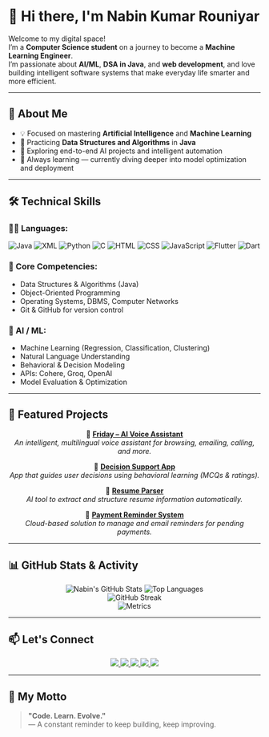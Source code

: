 # 👋 Hi there, I'm Nabin Kumar Rouniyar

Welcome to my digital space!  
I’m a **Computer Science student** on a journey to become a **Machine Learning Engineer**.  
I’m passionate about **AI/ML**, **DSA in Java**, and **web development**, and love building intelligent software systems that make everyday life smarter and more efficient.

---

## 🚀 About Me

- 💡 Focused on mastering **Artificial Intelligence** and **Machine Learning**
- 🔧 Practicing **Data Structures and Algorithms** in **Java**
- 🌱 Exploring end-to-end AI projects and intelligent automation
- 📘 Always learning — currently diving deeper into model optimization and deployment

---

## 🛠️ Technical Skills

### 👨‍💻 Languages:
![Java](https://img.shields.io/badge/Java-ED8B00?style=for-the-badge&logo=openjdk&logoColor=white)
![XML](https://img.shields.io/badge/XML-0060AC?style=for-the-badge&logo=xml&logoColor=white)
![Python](https://img.shields.io/badge/Python-3670A0?style=for-the-badge&logo=python&logoColor=white)
![C](https://img.shields.io/badge/C-00599C?style=for-the-badge&logo=c&logoColor=white)
![HTML](https://img.shields.io/badge/HTML-E34F26?style=for-the-badge&logo=html5&logoColor=white)
![CSS](https://img.shields.io/badge/CSS-1572B6?style=for-the-badge&logo=css3&logoColor=white)
![JavaScript](https://img.shields.io/badge/JavaScript-F7DF1E?style=for-the-badge&logo=javascript&logoColor=black)
![Flutter](https://img.shields.io/badge/Flutter-02569B?style=for-the-badge&logo=flutter&logoColor=white)
![Dart](https://img.shields.io/badge/Dart-0175C2?style=for-the-badge&logo=dart&logoColor=white)



### 🧠 Core Competencies:
- Data Structures & Algorithms (Java)
- Object-Oriented Programming
- Operating Systems, DBMS, Computer Networks
- Git & GitHub for version control

### 🧠 AI / ML:
- Machine Learning (Regression, Classification, Clustering)
- Natural Language Understanding
- Behavioral & Decision Modeling
- APIs: Cohere, Groq, OpenAI
- Model Evaluation & Optimization

---

## 📂 Featured Projects

<div align="center">

🔹 **[Friday – AI Voice Assistant](https://github.com/Nabin68/friday)**  
_An intelligent, multilingual voice assistant for browsing, emailing, calling, and more._

🔹 **[Decision Support App](https://github.com/Nabin68/decision-support-app)**  
_App that guides user decisions using behavioral learning (MCQs & ratings)._

🔹 **[Resume Parser](https://github.com/Nabin68/Resume-Parser)**  
_AI tool to extract and structure resume information automatically._

🔹 **[Payment Reminder System](https://github.com/Nabin68/Payment-Remainder-App)**  
_Cloud-based solution to manage and email reminders for pending payments._

</div>

---

## 📊 GitHub Stats & Activity

<div align="center">

![Nabin's GitHub Stats](https://github-readme-stats.vercel.app/api?username=Nabin68&show_icons=true&theme=radical&hide_border=true)
![Top Languages](https://github-readme-stats.vercel.app/api/top-langs/?username=Nabin68&layout=compact&theme=radical&hide_border=true)
<br>
![GitHub Streak](https://github-readme-streak-stats.herokuapp.com?user=Nabin68&theme=radical&hide_border=true)
<br>
![Metrics](https://metrics.lecoq.io/Nabin68?template=classic&isocalendar=1&languages=1&activity=1&followup=1&config.timezone=Asia%2FKolkata)

</div>

---

## 📫 Let's Connect

<p align="center">
  <a href="https://www.linkedin.com/in/nabin-rouniyar-86682726a/" target="_blank">
    <img src="https://img.shields.io/badge/LinkedIn-0A66C2?style=for-the-badge&logo=linkedin&logoColor=white" />
  </a>
  <a href="https://github.com/Nabin68" target="_blank">
    <img src="https://img.shields.io/badge/GitHub-100000?style=for-the-badge&logo=github&logoColor=white" />
  </a>
  <a href="mailto:nabingupta68@gmail.com">
    <img src="https://img.shields.io/badge/Gmail-D14836?style=for-the-badge&logo=gmail&logoColor=white" />
  </a>
  <a href="https://www.facebook.com/nabin.gupta.589583" target="_blank">
    <img src="https://img.shields.io/badge/Facebook-1877F2?style=for-the-badge&logo=facebook&logoColor=white" />
  </a>
  <a href="https://www.instagram.com/nabinrouniyar08/" target="_blank">
    <img src="https://img.shields.io/badge/Instagram-E4405F?style=for-the-badge&logo=instagram&logoColor=white" />
  </a>
</p>

---

## 🧭 My Motto

> **"Code. Learn. Evolve."**  
> — A constant reminder to keep building, keep improving.

